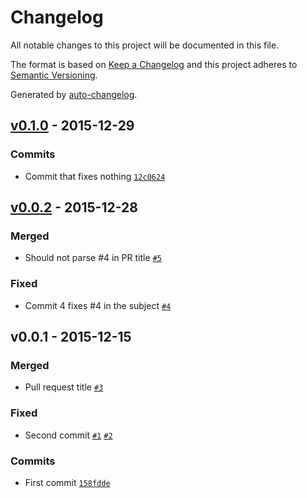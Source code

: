 # Changelog
All notable changes to this project will be documented in this file.

The format is based on [Keep a Changelog](http://keepachangelog.com/en/1.0.0/)
and this project adheres to [Semantic Versioning](http://semver.org/spec/v2.0.0.html).

Generated by [auto-changelog](https://github.com/CookPete/auto-changelog).

## [v0.1.0](https://github.com/user/repo/compare/v0.0.2...v0.1.0) - 2015-12-29
### Commits
- Commit that fixes nothing [`12c0624`](https://github.com/user/repo/commit/12c0624e7e419a70bd5f3b403d7e0bd8f23ec617)

## [v0.0.2](https://github.com/user/repo/compare/v0.0.1...v0.0.2) - 2015-12-28
### Merged
- Should not parse #4 in PR title [`#5`](https://github.com/user/repo/pull/5)

### Fixed
- Commit 4 fixes #4 in the subject [`#4`](https://github.com/user/repo/issues/4)

## v0.0.1 - 2015-12-15
### Merged
- Pull request title [`#3`](https://github.com/user/repo/pull/3)

### Fixed
- Second commit [`#1`](https://github.com/user/repo/issues/1) [`#2`](https://github.com/user/repo/issues/2)

### Commits
- First commit [`158fdde`](https://github.com/user/repo/commit/158fdde54b6188c9f9ca3034e9cb5bcc3fe3ff69)

